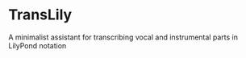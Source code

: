 TransLily
=========

A minimalist assistant for transcribing vocal and instrumental parts in LilyPond notation
